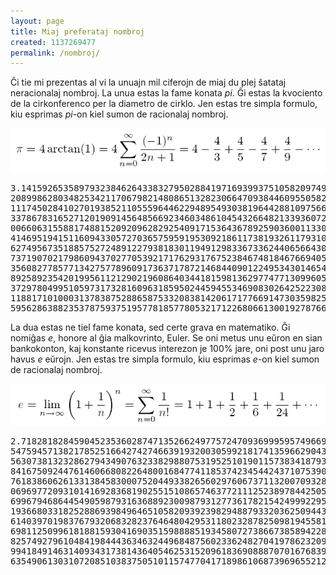 ```yaml
---
layout: page
title: Miaj preferataj nombroj
created: 1137269477
permalink: /nombroj/
---
```

<p>Ĉi tie mi prezentas al vi la unuajn mil ciferojn de miaj du plej ŝatataj neracionalaj nombroj.  La unua estas la fame konata <i>pi</i>.  Ĝi estas la kvociento de la cirkonferenco per la diametro de cirklo.  Jen estas tre simpla formulo, kiu esprimas <i>pi</i>-on kiel sumon de racionalaj nombroj.</p>
<p style="text-align: center;">
<img src="/files/pi.png" alt="formulo por pi" />
</p>
<pre class="orangxa" style="text-align: center;">
3.141592653589793238462643383279502884197169399375105820974944592307816406286
20899862803482534211706798214808651328230664709384460955058223172535940812848
11174502841027019385211055596446229489549303819644288109756659334461284756482
33786783165271201909145648566923460348610454326648213393607260249141273724587
00660631558817488152092096282925409171536436789259036001133053054882046652138
41469519415116094330572703657595919530921861173819326117931051185480744623799
62749567351885752724891227938183011949129833673362440656643086021394946395224
73719070217986094370277053921717629317675238467481846766940513200056812714526
35608277857713427577896091736371787214684409012249534301465495853710507922796
89258923542019956112129021960864034418159813629774771309960518707211349999998
37297804995105973173281609631859502445945534690830264252230825334468503526193
11881710100031378387528865875332083814206171776691473035982534904287554687311
59562863882353787593751957781857780532171226806613001927876611195909216420199
</pre>

<p>La dua estas ne tiel fame konata, sed certe grava en matematiko.  Ĝi nomiĝas <i>e</i>, honore al ĝia malkovrinto, Euler.  Se oni metus unu eŭron en sian bankokonton, kaj konstante ricevus interezon je 100% jare, oni post unu jaro havus <i>e</i> eŭrojn.  Jen estas tre simpla formulo, kiu esprimas <i>e</i>-on kiel sumon de racionalaj nombroj.</p>
<p style="text-align: center;">
<img src="/files/e.png" alt="formulo por e" />
</p>
<pre class="orangxa" style="text-align: center;">
2.718281828459045235360287471352662497757247093699959574966967627724076630353
54759457138217852516642742746639193200305992181741359662904357290033429526059
56307381323286279434907632338298807531952510190115738341879307021540891499348
84167509244761460668082264800168477411853742345442437107539077744992069551702
76183860626133138458300075204493382656029760673711320070932870912744374704723
06969772093101416928368190255151086574637721112523897844250569536967707854499
69967946864454905987931636889230098793127736178215424999229576351482208269895
19366803318252886939849646510582093923982948879332036250944311730123819706841
61403970198376793206832823764648042953118023287825098194558153017567173613320
69811250996181881593041690351598888519345807273866738589422879228499892086805
82574927961048419844436346324496848756023362482704197862320900216099023530436
99418491463140934317381436405462531520961836908887070167683964243781405927145
63549061303107208510383750510115747704171898610687396965521267154688957035035
</pre>
